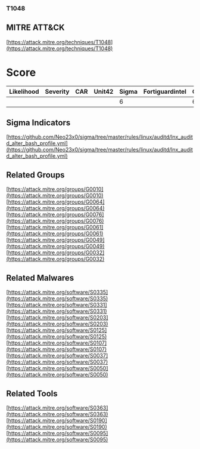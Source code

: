 
### T1048
## MITRE ATT&CK
[https://attack.mitre.org/techniques/T1048](https://attack.mitre.org/techniques/T1048)

# Score

| Likelihood | Severity | CAR | Unit42 | Sigma | Fortiguardintel | Groups | Malwares | Tools |
| ---------- | -------- | --- | ------ | ----- | --------------- | ---  | --- | --- |
 |   |   |   |   | 6 |   | 6 | 7 | 3 |



## Sigma Indicators

[https://github.com/Neo23x0/sigma/tree/master/rules/linux/auditd/lnx_auditd_alter_bash_profile.yml](https://github.com/Neo23x0/sigma/tree/master/rules/linux/auditd/lnx_auditd_alter_bash_profile.yml)
[]()


## Related Groups

[https://attack.mitre.org/groups/G0010](https://attack.mitre.org/groups/G0010)
[https://attack.mitre.org/groups/G0064](https://attack.mitre.org/groups/G0064)
[https://attack.mitre.org/groups/G0076](https://attack.mitre.org/groups/G0076)
[https://attack.mitre.org/groups/G0061](https://attack.mitre.org/groups/G0061)
[https://attack.mitre.org/groups/G0049](https://attack.mitre.org/groups/G0049)
[https://attack.mitre.org/groups/G0032](https://attack.mitre.org/groups/G0032)
[]()


## Related Malwares

[https://attack.mitre.org/software/S0335](https://attack.mitre.org/software/S0335)
[https://attack.mitre.org/software/S0331](https://attack.mitre.org/software/S0331)
[https://attack.mitre.org/software/S0203](https://attack.mitre.org/software/S0203)
[https://attack.mitre.org/software/S0125](https://attack.mitre.org/software/S0125)
[https://attack.mitre.org/software/S0107](https://attack.mitre.org/software/S0107)
[https://attack.mitre.org/software/S0037](https://attack.mitre.org/software/S0037)
[https://attack.mitre.org/software/S0050](https://attack.mitre.org/software/S0050)
[]()


## Related Tools

[https://attack.mitre.org/software/S0363](https://attack.mitre.org/software/S0363)
[https://attack.mitre.org/software/S0190](https://attack.mitre.org/software/S0190)
[https://attack.mitre.org/software/S0095](https://attack.mitre.org/software/S0095)
[]()

